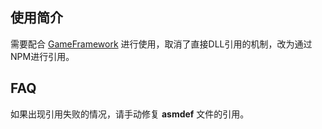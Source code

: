 ﻿
## 使用简介

需要配合 [GameFramework](https://github.com/pgw00k/GameFramework) 进行使用，取消了直接DLL引用的机制，改为通过NPM进行引用。

## FAQ
如果出现引用失败的情况，请手动修复 **asmdef** 文件的引用。

